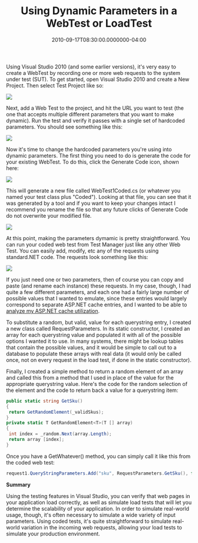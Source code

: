 ﻿---
title: Using Dynamic Parameters in a WebTest or LoadTest
date: "2010-09-17T08:30:00.0000000-04:00"
description: >
featuredImage: /img/snaghtml3e5239_1.png
---

Using Visual Studio 2010 (and some earlier versions), it's very easy to create a WebTest by recording one or more web requests to the system under test (SUT). To get started, open Visual Studio 2010 and create a New Project. Then select Test Project like so:

![](/img/snaghtml356cf0_1.png)

Next, add a Web Test to the project, and hit the URL you want to test (the one that accepts multiple different parameters that you want to make dynamic). Run the test and verify it passes with a single set of hardcoded parameters. You should see something like this:

![](/img/snaghtml393284_1.png)

Now it's time to change the hardcoded parameters you're using into dynamic parameters. The first thing you need to do is generate the code for your existing WebTest. To do this, click the Generate Code icon, shown here:

![](/img/web-test-1.png)

This will generate a new file called WebTest1Coded.cs (or whatever you named your test class plus "Coded"). Looking at that file, you can see that it was generated by a tool and if you want to keep your changes intact I recommend you rename the file so that any future clicks of Generate Code do not overwrite your modified file.

![](/img/snaghtml3e5239_1.png)

At this point, making the parameters dymamic is pretty straightforward. You can run your coded web test from Test Manager just like any other Web Test. You can easily add, modify, etc any of the requests using standard.NET code. The requests look something like this:

![](/img/web-request-1.png)

If you just need one or two parameters, then of course you can copy and paste (and rename each instance) these requests. In my case, though, I had quite a few different parameters, and each one had a fairly large number of possible values that I wanted to emulate, since these entries would largely correspond to separate ASP.NET cache entries, and I wanted to be able to [analyze my ASP.NET cache utilization](https://ardalis.com/real-world-monitoring-and-tuning-asp-net-caching).

To substitute a random, but valid, value for each querystring entry, I created a new class called RequestParameters. In its static constructor, I created an array for each querystring value and populated it with all of the possible options I wanted it to use. In many systems, there might be lookup tables that contain the possible values, and it would be simple to call out to a database to populate these arrays with real data (it would only be called once, not on every request in the load test, if done in the static constructor).

Finally, I created a simple method to return a random element of an array and called this from a method that I used in place of the value for the appropriate querystring value. Here's the code for the random selection of the element and the code to return back a value for a querystring item:

```csharp
public static string GetSku()
{
 return GetRandomElement(_validSkus);
}
private static T GetRandomElement<T>(T [] array)
{
 int index = _random.Next(array.Length);
 return array [index];
}
```

Once you have a GetWhatever() method, you can simply call it like this from the coded web test:

```csharp
request1.QueryStringParameters.Add("sku", RequestParameters.GetSku(), false, false);
```

**Summary**

Using the testing features in Visual Studio, you can verify that web pages in your application load correctly, as well as simulate load tests that will let you determine the scalability of your application. In order to simulate real-world usage, though, it's often necessary to simulate a wide variety of input parameters. Using coded tests, it's quite straightforward to simulate real-world variation in the incoming web requests, allowing your load tests to simulate your production environment.

